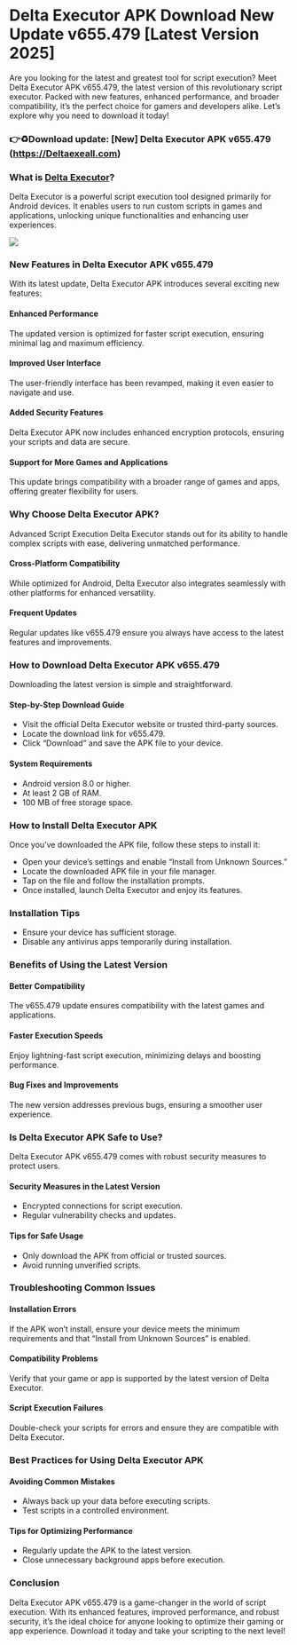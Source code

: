 # Delta Executor APK Download New Update v655.479 [Latest Version 2025]
Are you looking for the latest and greatest tool for script execution? Meet Delta Executor APK v655.479, the latest version of this revolutionary script executor. Packed with new features, enhanced performance, and broader compatibility, it’s the perfect choice for gamers and developers alike. Let’s explore why you need to download it today!

### 👉♻️Download update: [New] Delta Executor APK v655.479 (https://Deltaexeall.com)

### What is [Delta Executor](https://delta-executor.hashnode.dev/delta-executor-apk-download-v655-new-update-latest-version-2025)?
Delta Executor is a powerful script execution tool designed primarily for Android devices. It enables users to run custom scripts in games and applications, unlocking unique functionalities and enhancing user experiences.

[![](https://blogger.googleusercontent.com/img/b/R29vZ2xl/AVvXsEit149cetH-zQ3Ml4J0br4D1Yv51S7OFZd-2-UA8Cm9rovXhIcbCYd3yuID89LkK6W_CLwVwNUWZ0MRkSumv6Kn5bUzHxveWzCb6khxEvk9zuLhpsgj8n0vq64w9im2Sd94tIhjV72DpSRakuhZOYhzyF8A24R1Obx_5qEaoN4lxPkMaXN8kNL3L99crSc/s1200/Delta%20Executor%20APK%20Download%20New%20Update%20v655.479.png)](https://blogger.googleusercontent.com/img/b/R29vZ2xl/AVvXsEit149cetH-zQ3Ml4J0br4D1Yv51S7OFZd-2-UA8Cm9rovXhIcbCYd3yuID89LkK6W_CLwVwNUWZ0MRkSumv6Kn5bUzHxveWzCb6khxEvk9zuLhpsgj8n0vq64w9im2Sd94tIhjV72DpSRakuhZOYhzyF8A24R1Obx_5qEaoN4lxPkMaXN8kNL3L99crSc/s1200/Delta%20Executor%20APK%20Download%20New%20Update%20v655.479.png)

### New Features in Delta Executor APK v655.479
With its latest update, Delta Executor APK introduces several exciting new features:

#### Enhanced Performance
The updated version is optimized for faster script execution, ensuring minimal lag and maximum efficiency.

#### Improved User Interface
The user-friendly interface has been revamped, making it even easier to navigate and use.

#### Added Security Features
Delta Executor APK now includes enhanced encryption protocols, ensuring your scripts and data are secure.

#### Support for More Games and Applications
This update brings compatibility with a broader range of games and apps, offering greater flexibility for users.

### Why Choose Delta Executor APK?
Advanced Script Execution
Delta Executor stands out for its ability to handle complex scripts with ease, delivering unmatched performance.

#### Cross-Platform Compatibility
While optimized for Android, Delta Executor also integrates seamlessly with other platforms for enhanced versatility.

#### Frequent Updates
Regular updates like v655.479 ensure you always have access to the latest features and improvements.

### How to Download Delta Executor APK v655.479
Downloading the latest version is simple and straightforward.

#### Step-by-Step Download Guide
- Visit the official Delta Executor website or trusted third-party sources.
- Locate the download link for v655.479.
- Click “Download” and save the APK file to your device.
#### System Requirements
- Android version 8.0 or higher.
- At least 2 GB of RAM.
- 100 MB of free storage space.

### How to Install Delta Executor APK
Once you’ve downloaded the APK file, follow these steps to install it:

- Open your device’s settings and enable “Install from Unknown Sources.”
- Locate the downloaded APK file in your file manager.
- Tap on the file and follow the installation prompts.
- Once installed, launch Delta Executor and enjoy its features.

### Installation Tips
- Ensure your device has sufficient storage.
- Disable any antivirus apps temporarily during installation.

### Benefits of Using the Latest Version
#### Better Compatibility
The v655.479 update ensures compatibility with the latest games and applications.

#### Faster Execution Speeds
Enjoy lightning-fast script execution, minimizing delays and boosting performance.

#### Bug Fixes and Improvements
The new version addresses previous bugs, ensuring a smoother user experience.

### Is Delta Executor APK Safe to Use?
Delta Executor APK v655.479 comes with robust security measures to protect users.

#### Security Measures in the Latest Version
- Encrypted connections for script execution.
- Regular vulnerability checks and updates.

#### Tips for Safe Usage
- Only download the APK from official or trusted sources.
- Avoid running unverified scripts.

### Troubleshooting Common Issues

#### Installation Errors
If the APK won’t install, ensure your device meets the minimum requirements and that “Install from Unknown Sources” is enabled.

#### Compatibility Problems
Verify that your game or app is supported by the latest version of Delta Executor.

#### Script Execution Failures
Double-check your scripts for errors and ensure they are compatible with Delta Executor.

### Best Practices for Using Delta Executor APK
#### Avoiding Common Mistakes
- Always back up your data before executing scripts.
- Test scripts in a controlled environment.

#### Tips for Optimizing Performance
- Regularly update the APK to the latest version.
- Close unnecessary background apps before execution.

### Conclusion
Delta Executor APK v655.479 is a game-changer in the world of script execution. With its enhanced features, improved performance, and robust security, it’s the ideal choice for anyone looking to optimize their gaming or app experience. Download it today and take your scripting to the next level!
